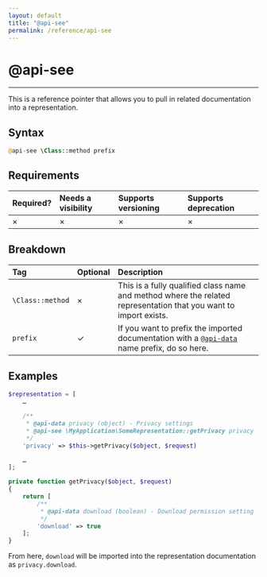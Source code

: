 ```yaml
---
layout: default
title: "@api-see"
permalink: /reference/api-see
---
```


# @api-see
---

This is a reference pointer that allows you to pull in related documentation into a representation.

## Syntax
```php
@api-see \Class::method prefix
```

## Requirements

| Required? | Needs a visibility | Supports versioning | Supports deprecation |
| :--- | :--- | :--- | :--- |
| × | × | × | × |

## Breakdown

| Tag | Optional | Description |
| :--- | :--- | :--- |
| `\Class::method` | × | This is a fully qualified class name and method where the related representation that you want to import exists. |
| `prefix` | ✓ | If you want to prefix the imported documentation with a [`@api-data`](/reference/api-data) name prefix, do so here. |

## Examples
```php
$representation = [
    …

    /**
     * @api-data privacy (object) - Privacy settings
     * @api-see \MyApplication\SomeRepresentation::getPrivacy privacy
     */
    'privacy' => $this->getPrivacy($object, $request)

    …
];
```

```php
private function getPrivacy($object, $request)
{
    return [
        /**
         * @api-data download (boolean) - Download permission setting
         */
        'download' => true
    ];
}
```

From here, `download` will be imported into the representation documentation as `privacy.download`.
